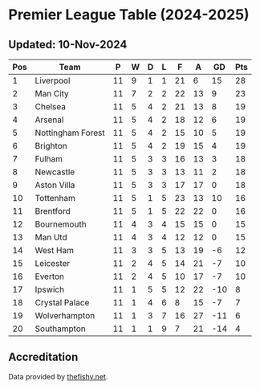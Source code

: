 # Premier League Table (2024-2025)
## Updated: 10-Nov-2024

| Pos | Team | P | W | D | L | F | A | GD | Pts |
| --- | --- | --- | --- | --- | --- | --- | --- | --- | --- |
| 1 | Liverpool | 11 | 9 | 1 | 1 | 21 | 6 | 15 | 28 |
| 2 | Man City | 11 | 7 | 2 | 2 | 22 | 13 | 9 | 23 |
| 3 | Chelsea | 11 | 5 | 4 | 2 | 21 | 13 | 8 | 19 |
| 4 | Arsenal | 11 | 5 | 4 | 2 | 18 | 12 | 6 | 19 |
| 5 | Nottingham Forest | 11 | 5 | 4 | 2 | 15 | 10 | 5 | 19 |
| 6 | Brighton | 11 | 5 | 4 | 2 | 19 | 15 | 4 | 19 |
| 7 | Fulham | 11 | 5 | 3 | 3 | 16 | 13 | 3 | 18 |
| 8 | Newcastle | 11 | 5 | 3 | 3 | 13 | 11 | 2 | 18 |
| 9 | Aston Villa | 11 | 5 | 3 | 3 | 17 | 17 | 0 | 18 |
| 10 | Tottenham | 11 | 5 | 1 | 5 | 23 | 13 | 10 | 16 |
| 11 | Brentford | 11 | 5 | 1 | 5 | 22 | 22 | 0 | 16 |
| 12 | Bournemouth | 11 | 4 | 3 | 4 | 15 | 15 | 0 | 15 |
| 13 | Man Utd | 11 | 4 | 3 | 4 | 12 | 12 | 0 | 15 |
| 14 | West Ham | 11 | 3 | 3 | 5 | 13 | 19 | -6 | 12 |
| 15 | Leicester | 11 | 2 | 4 | 5 | 14 | 21 | -7 | 10 |
| 16 | Everton | 11 | 2 | 4 | 5 | 10 | 17 | -7 | 10 |
| 17 | Ipswich | 11 | 1 | 5 | 5 | 12 | 22 | -10 | 8 |
| 18 | Crystal Palace | 11 | 1 | 4 | 6 | 8 | 15 | -7 | 7 |
| 19 | Wolverhampton | 11 | 1 | 3 | 7 | 16 | 27 | -11 | 6 |
| 20 | Southampton | 11 | 1 | 1 | 9 | 7 | 21 | -14 | 4 |

## Accreditation 

Data provided by [thefishy.net](https://www.thefishy.net/).